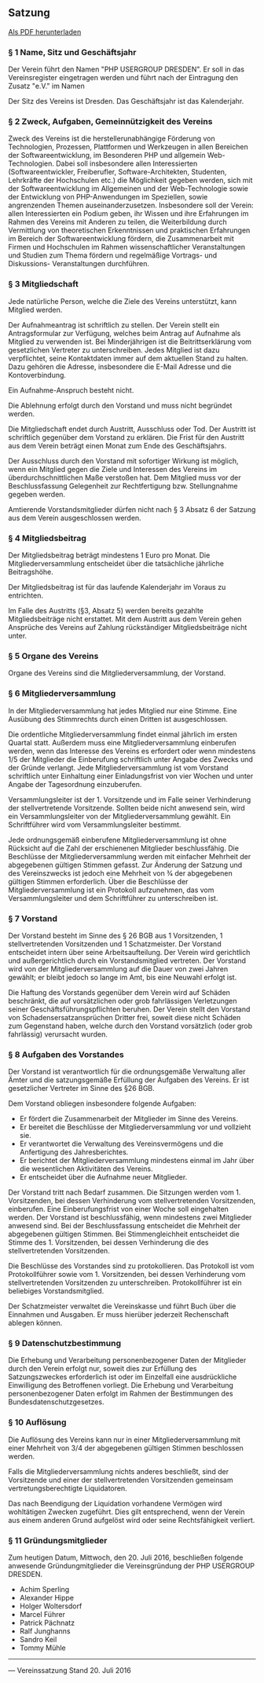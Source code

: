 ## Satzung

<span class="pull-right">
	<a href="@baseUrl@/downloads/Vereinssatzung.pdf" target="_blank" title="Download als PDF">
		<i class="fa fa-file-pdf-o"></i> Als PDF herunterladen
	</a>
</span>

### § 1 Name, Sitz und Geschäftsjahr

Der Verein führt den Namen "PHP USERGROUP DRESDEN". Er soll in das Vereinsregister eingetragen werden und führt nach der Eintragung den Zusatz "e.V." im Namen

Der Sitz des Vereins ist Dresden. Das Geschäftsjahr ist das Kalenderjahr.

### § 2 Zweck, Aufgaben, Gemeinnützigkeit des Vereins

Zweck des Vereins ist die herstellerunabhängige Förderung von Technologien, Prozessen, Plattformen und Werkzeugen in allen Bereichen der Softwareentwicklung, im Besonderen PHP und allgemein Web-Technologien. Dabei soll insbesondere allen Interessierten (Softwareentwickler, Freiberufler, Software-Architekten, Studenten, Lehrkräfte der Hochschulen etc.) die Möglichkeit gegeben werden, sich mit der Softwareentwicklung im Allgemeinen und der Web-Technologie sowie der Entwicklung von PHP-Anwendungen im Speziellen, sowie angrenzenden Themen auseinanderzusetzen. Insbesondere soll der Verein: 
allen Interessierten ein Podium geben, ihr Wissen und ihre Erfahrungen im Rahmen des Vereins mit Anderen zu teilen, 
die Weiterbildung durch Vermittlung von theoretischen Erkenntnissen und praktischen Erfahrungen im Bereich der Softwareentwicklung fördern, 
die Zusammenarbeit mit Firmen und Hochschulen im Rahmen wissenschaftlicher Veranstaltungen und Studien zum Thema fördern und
regelmäßige Vortrags- und Diskussions- Veranstaltungen durchführen.

### § 3 Mitgliedschaft

Jede natürliche Person, welche die Ziele des Vereins unterstützt, kann Mitglied werden.

Der Aufnahmeantrag ist schriftlich zu stellen. Der Verein stellt ein Antragsformular zur Verfügung, welches beim Antrag auf Aufnahme als Mitglied zu verwenden ist. Bei Minderjährigen ist die Beitrittserklärung vom gesetzlichen Vertreter zu unterschreiben. Jedes Mitglied ist dazu verpflichtet, seine Kontaktdaten immer auf dem aktuellen Stand zu halten. Dazu gehören die Adresse, insbesondere die E-Mail Adresse und die Kontoverbindung.

Ein Aufnahme-Anspruch besteht nicht.

Die Ablehnung erfolgt durch den Vorstand und muss nicht begründet werden.

Die Mitgliedschaft endet durch Austritt, Ausschluss oder Tod. Der Austritt ist schriftlich gegenüber dem Vorstand zu erklären. Die Frist für den Austritt aus dem Verein beträgt einen Monat zum Ende des Geschäftsjahrs.

Der Ausschluss durch den Vorstand mit sofortiger Wirkung ist möglich, wenn ein Mitglied gegen die Ziele und Interessen des Vereins im überdurchschnittlichen Maße verstoßen hat. Dem Mitglied muss vor der Beschlussfassung Gelegenheit zur Rechtfertigung bzw. Stellungnahme gegeben werden.

Amtierende Vorstandsmitglieder dürfen nicht nach § 3  Absatz 6 der Satzung aus dem Verein ausgeschlossen werden.

### § 4 Mitgliedsbeitrag

Der Mitgliedsbeitrag beträgt mindestens 1 Euro pro Monat. Die Mitgliederversammlung entscheidet über die tatsächliche jährliche Beitragshöhe.

Der Mitgliedsbeitrag ist für das laufende Kalenderjahr im Voraus zu entrichten.

Im Falle des Austritts (§3, Absatz 5) werden bereits gezahlte Mitgliedsbeiträge nicht erstattet. Mit dem Austritt aus dem Verein gehen Ansprüche des Vereins auf Zahlung rückständiger Mitgliedsbeiträge nicht unter.

### § 5 Organe des Vereins

Organe des Vereins sind die Mitgliederversammlung, der Vorstand. 

### § 6 Mitgliederversammlung

In der Mitgliederversammlung hat jedes Mitglied nur eine Stimme. Eine Ausübung des Stimmrechts durch einen Dritten ist ausgeschlossen.

Die ordentliche Mitgliederversammlung findet einmal jährlich im ersten Quartal statt. Außerdem muss eine Mitgliederversammlung einberufen werden, wenn das Interesse des Vereins es erfordert oder wenn mindestens 1/5 der Mitglieder die Einberufung schriftlich unter Angabe des Zwecks und der Gründe verlangt. Jede Mitgliederversammlung ist vom Vorstand schriftlich unter Einhaltung einer Einladungsfrist von vier Wochen und unter Angabe der Tagesordnung einzuberufen. 

Versammlungsleiter ist der 1. Vorsitzende und im Falle seiner Verhinderung der stellvertretende Vorsitzende. Sollten beide nicht anwesend sein, wird ein Versammlungsleiter von der Mitgliederversammlung gewählt. Ein Schriftführer wird vom Versammlungsleiter bestimmt. 

Jede ordnungsgemäß einberufene Mitgliederversammlung ist ohne Rücksicht auf die Zahl der erschienenen Mitglieder beschlussfähig. Die Beschlüsse der Mitgliederversammlung werden mit einfacher Mehrheit der abgegebenen gültigen Stimmen gefasst. Zur Änderung der Satzung und des Vereinszwecks ist jedoch eine Mehrheit von 3⁄4 der abgegebenen gültigen Stimmen erforderlich. Über die Beschlüsse der Mitgliederversammlung ist ein Protokoll aufzunehmen, das vom Versammlungsleiter und dem Schriftführer zu unterschreiben ist.

### § 7 Vorstand

Der Vorstand besteht im Sinne des § 26 BGB aus 1 Vorsitzenden, 1 stellvertretenden Vorsitzenden und 1 Schatzmeister. Der Vorstand entscheidet intern über seine Arbeitsaufteilung. Der Verein wird gerichtlich und außergerichtlich durch ein Vorstandsmitglied vertreten. Der Vorstand wird von der Mitgliederversammlung auf die Dauer von zwei Jahren gewählt; er bleibt jedoch so lange im Amt, bis eine Neuwahl erfolgt ist.

Die Haftung des Vorstands gegenüber dem Verein wird auf Schäden beschränkt, die auf vorsätzlichen oder grob fahrlässigen Verletzungen seiner Geschäftsführungspflichten beruhen. Der Verein stellt den Vorstand von Schadensersatzansprüchen Dritter frei, soweit diese nicht Schäden zum Gegenstand haben, welche durch den Vorstand vorsätzlich (oder grob fahrlässig) verursacht wurden.

### § 8 Aufgaben des Vorstandes

Der Vorstand ist verantwortlich für die ordnungsgemäße Verwaltung aller Ämter und die satzungsgemäße Erfüllung der Aufgaben des Vereins. Er ist gesetzlicher Vertreter im Sinne des §26 BGB. 

Dem Vorstand obliegen insbesondere folgende Aufgaben:

* Er fördert die Zusammenarbeit der Mitglieder im Sinne des Vereins.
* Er bereitet die Beschlüsse der Mitgliederversammlung vor und vollzieht sie. 
* Er verantwortet die Verwaltung des Vereinsvermögens und die Anfertigung des Jahresberichtes. 
* Er berichtet der Mitgliederversammlung mindestens einmal im Jahr über die wesentlichen Aktivitäten des Vereins. 
* Er entscheidet über die Aufnahme neuer Mitglieder.

Der Vorstand tritt nach Bedarf zusammen. Die Sitzungen werden vom 1. Vorsitzenden, bei dessen Verhinderung vom stellvertretenden Vorsitzenden, einberufen. Eine Einberufungsfrist von einer Woche soll eingehalten werden. Der Vorstand ist beschlussfähig, wenn mindestens zwei Mitglieder anwesend sind. Bei der Beschlussfassung entscheidet die Mehrheit der abgegebenen gültigen Stimmen. Bei Stimmengleichheit entscheidet die Stimme des 1. Vorsitzenden, bei dessen Verhinderung die des stellvertretenden Vorsitzenden. 

Die Beschlüsse des Vorstandes sind zu protokollieren. Das Protokoll ist vom Protokollführer sowie vom 1. Vorsitzenden, bei dessen Verhinderung vom stellvertretenden Vorsitzenden zu unterschreiben. Protokollführer ist ein beliebiges Vorstandsmitglied.

Der Schatzmeister verwaltet die Vereinskasse und führt Buch über die Einnahmen und Ausgaben. Er muss hierüber jederzeit Rechenschaft ablegen können.

### § 9 Datenschutzbestimmung

Die Erhebung und Verarbeitung personenbezogener Daten der Mitglieder durch den Verein erfolgt nur, soweit dies zur Erfüllung des Satzungszweckes erforderlich ist oder im Einzelfall eine ausdrückliche Einwilligung des Betroffenen vorliegt. Die Erhebung und Verarbeitung personenbezogener Daten erfolgt im Rahmen der Bestimmungen des Bundesdatenschutzgesetzes.

### § 10 Auflösung

Die Auflösung des Vereins kann nur in einer Mitgliederversammlung mit einer Mehrheit von
3/4 der abgegebenen gültigen Stimmen beschlossen werden.

Falls die Mitgliederversammlung nichts anderes beschließt, sind der Vorsitzende und einer der stellvertretenden Vorsitzenden gemeinsam vertretungsberechtigte Liquidatoren.

Das nach Beendigung der Liquidation vorhandene Vermögen wird wohltätigen Zwecken zugeführt. Dies gilt entsprechend, wenn der Verein aus einem anderen Grund aufgelöst wird oder seine Rechtsfähigkeit verliert.

### § 11 Gründungsmitglieder

Zum heutigen Datum, Mittwoch, den 20. Juli 2016, beschließen folgende anwesende Gründungmitglieder die Vereinsgründung der PHP USERGROUP DRESDEN.

 * Achim Sperling
 * Alexander Hippe
 * Holger Woltersdorf
 * Marcel Führer
 * Patrick Pächnatz
 * Ralf Junghanns
 * Sandro Keil
 * Tommy Mühle

---

&mdash; Vereinssatzung Stand 20. Juli 2016





